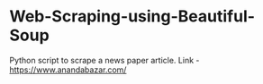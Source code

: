 # Web-Scraping-using-Beautiful-Soup
Python script to scrape a news paper article.
Link - https://www.anandabazar.com/
